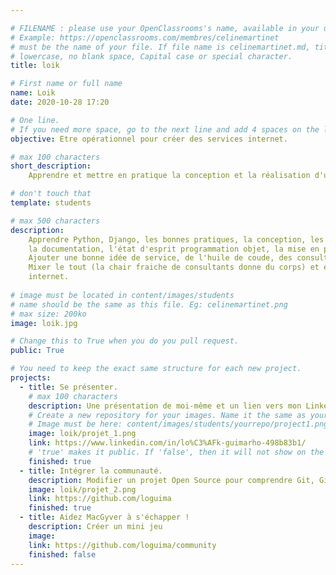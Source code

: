 ```yaml
---

# FILENAME : please use your OpenClassrooms's name, available in your url.
# Example: https://openclassrooms.com/membres/celinemartinet
# must be the name of your file. If file name is celinemartinet.md, title is celinemartinet.
# lowercase, no blank space, Capital case or special character.
title: loik

# First name or full name
name: Loik
date: 2020-10-28 17:20

# One line.
# If you need more space, go to the next line and add 4 spaces on the left, as in 'description'.
objective: Etre opérationnel pour créer des services internet.

# max 100 characters
short_description: 
    Apprendre et mettre en pratique la conception et la réalisation d'un projet Python/Django.

# don't touch that
template: students

# max 500 characters
description:
    Apprendre Python, Django, les bonnes pratiques, la conception, les patterns, 
    la documentation, l'état d'esprit programmation objet, la mise en production.
    Ajouter une bonne idée de service, de l'huile de coude, des consultants UX/UI/SEO/...
    Mixer le tout (la chair fraiche de consultants donne du corps) et en sortir un service
    internet.
 
# image must be located in content/images/students
# name should be the same as this file. Eg: celinemartinet.png
# max size: 200ko
image: loik.jpg

# Change this to True when you do you pull request.
public: True

# You need to keep the exact same structure for each new project.
projects:
  - title: Se présenter.
    # max 100 characters
    description: Une présentation de moi-même et un lien vers mon LinkedIn.
    # Create a new repository for your images. Name it the same as your nickname and profile picture.
    # Image must be here: content/images/students/yourrepo/project1.png
    image: loik/projet_1.png
    link: https://www.linkedin.com/in/lo%C3%AFk-guimarho-498b83b1/
    # 'true' makes it public. If 'false', then it will not show on the website.
    finished: true
  - title: Intégrer la communauté.
    description: Modifier un projet Open Source pour comprendre Git, Github et les pull requests.
    image: loik/projet_2.png
    link: https://github.com/loguima
    finished: true
  - title: Aidez MacGyver à s'échapper !
    description: Créer un mini jeu 
    image: 
    link: https://github.com/loguima/community
    finished: false    
---
```

